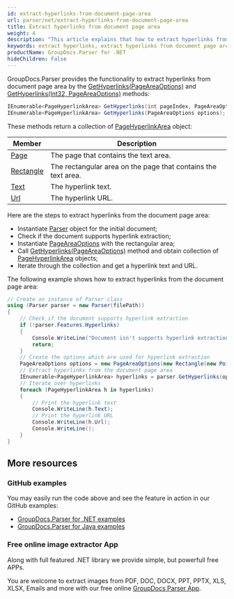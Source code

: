 ```yaml
---
id: extract-hyperlinks-from-document-page-area
url: parser/net/extract-hyperlinks-from-document-page-area
title: Extract hyperlinks from document page area
weight: 4
description: "This article explains that how to extract hyperlinks from document page area."
keywords: extract hyperlinks, extract hyperlinks from document page area
productName: GroupDocs.Parser for .NET
hideChildren: False
---
```


GroupDocs.Parser provides the functionality to extract hyperlinks from document page area by the [GetHyperlinks(PageAreaOptions)](https://apireference.groupdocs.com/parser/net/groupdocs.parser.parser/gethyperlinks/methods/1) and [GetHyperlinks(Int32, PageAreaOptions)](https://apireference.groupdocs.com/parser/net/groupdocs.parser.parser/gethyperlinks/methods/3) methods:

```csharp
IEnumerable<PageHyperlinkArea> GetHyperlinks(int pageIndex, PageAreaOptions options);
IEnumerable<PageHyperlinkArea> GetHyperlinks(PageAreaOptions options);
```

These methods return a collection of [PageHyperlinkArea](https://apireference.groupdocs.com/parser/net/groupdocs.parser.data/pagehyperlinkarea) object:

| Member                                                       | Description                                                  |
| ------------------------------------------------------------ | ------------------------------------------------------------ |
| [Page](https://apireference.groupdocs.com/net/parser/groupdocs.parser.data/pagearea/properties/page) | The page that contains the text area.                        |
| [Rectangle](https://apireference.groupdocs.com/net/parser/groupdocs.parser.data/pagearea/properties/rectangle) | The rectangular area on the page that contains the text area. |
| [Text](https://apireference.groupdocs.com/parser/net/groupdocs.parser.data/pagehyperlinkarea/properties/text) | The hyperlink text.                                          |
| [Url](https://apireference.groupdocs.com/parser/net/groupdocs.parser.data/pagehyperlinkarea/properties/url) | The hyperlink URL.                                           |

Here are the steps to extract hyperlinks from the document page area:

- Instantiate [Parser](https://apireference.groupdocs.com/net/parser/groupdocs.parser/parser) object for the initial document;
- Check if the document supports hyperlink extraction;
- Instantiate [PageAreaOptions](https://apireference.groupdocs.com/net/parser/groupdocs.parser.options/pageareaoptions) with the rectangular area;
- Call [GetHyperlinks(PageAreaOptions)](https://apireference.groupdocs.com/parser/net/groupdocs.parser.parser/gethyperlinks/methods/1) method and obtain collection of [PageHyperlinkArea](https://apireference.groupdocs.com/parser/net/groupdocs.parser.data/pagehyperlinkarea) objects;
- Iterate through the collection and get a hyperlink text and URL.

The following example shows how to extract hyperlinks from the document page area:

```csharp
// Create an instance of Parser class
using (Parser parser = new Parser(filePath))
{
    // Check if the document supports hyperlink extraction
    if (!parser.Features.Hyperlinks)
    {
        Console.WriteLine("Document isn't supports hyperlink extraction.");
        return;
    }
    // Create the options which are used for hyperlink extraction
    PageAreaOptions options = new PageAreaOptions(new Rectangle(new Point(380, 90), new Size(150, 50)));
    // Extract hyperlinks from the document page area
    IEnumerable<PageHyperlinkArea> hyperlinks = parser.GetHyperlinks(options);
    // Iterate over hyperlinks
    foreach (PageHyperlinkArea h in hyperlinks)
    {
        // Print the hyperlink text
        Console.WriteLine(h.Text);
        // Print the hyperlink URL
        Console.WriteLine(h.Url);
        Console.WriteLine();
    }
}
```

## More resources

### GitHub examples

You may easily run the code above and see the feature in action in our GitHub examples:

- [GroupDocs.Parser for .NET examples](https://github.com/groupdocs-parser/GroupDocs.Parser-for-.NET)
- [GroupDocs.Parser for Java examples](https://github.com/groupdocs-parser/GroupDocs.Parser-for-Java)

### Free online image extractor App

Along with full featured .NET library we provide simple, but powerfull free APPs.

You are welcome to extract images from PDF, DOC, DOCX, PPT, PPTX, XLS, XLSX, Emails and more with our free online [GroupDocs Parser App](https://products.groupdocs.app/parser).